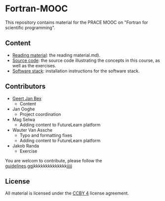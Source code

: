 # Fortran-MOOC

This repository contains material for the PRACE MOOC on "Fortran for scientific
programming".


## Content

* [Reading material](docs/): the reading material.md).
* [Source code](source_code/): the source code illustrating the concepts in this course, as well as
  the exercises.
* [Software stack](software/): installation instructions for the software stack.


## Contributors

* [Geert Jan Bex](geertjan.bex@uhasselt.be)
  * Content
* Jan Ooghe
  * Project coordination
* Mag Selwa
  * Adding content to FutureLearn platform
* Wauter Van Assche
  * Typo and formatting fixes
  * Adding content to FutureLearn platform
* Jakob Randa
  * Exercise

You are welcom to contribute, please follow the [guidelines](CONTRIBUTING.md).ggjkkkkkkkkkkkkkkjjjjj


## License

All material is licensed under the [CCBY 4](LICENSE) license agreement.
